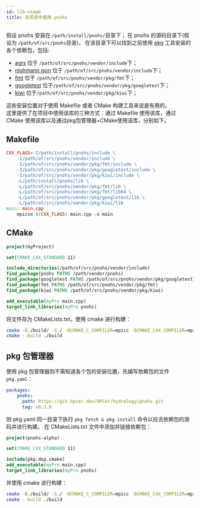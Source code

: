 ```yaml
---
id: lib-usage
title: 在项目中使用 pnohs
---
```


假设 pnohs 安装在 `/path/install/pnohs/`目录下；
在 pnohs 的源码目录下(假设为 `/path/of/src/pnohs`目录)，
在该目录下可以找到之前使用 [pkg](https://github.com/genshen/pkg) 工具安装的各个依赖包，包括:
- [agrs](https://github.com/Taywee/args) 位于 `/path/of/src/pnohs/vendor/include`下；
- [nlohmann json](https://github.com/nlohmann/json) 位于 `/path/of/src/pnohs/vendor/include`下；
- [fmt](https://github.com/fmtlib/fmt) 位于 `/path/of/src/pnohs/vendor/pkg/fmt`下；
- [googletest](https://github.com/google/googletest) 位于`/path/of/src/pnohs/vendor/pkg/googletest`下；
- [kiwi](https://git.hpcer.dev/genshen/kiwi) 位于`/path/of/src/pnohs/vendor/pkg/kiwi`下；

这些安装位置对于使用 Makefile 或者 CMake 构建工具来说是有用的。  
这里提供了在项目中使用该库的三种方式：通过 Makefile 使用该库，通过 CMake 使用该库以及通过pkg包管理器+CMake使用该库，分别如下。

## Makefile
```makefile
CXX_FLAGS=-I/path/install/pnohs/include \
    -I/path/of/src/pnohs/vendor/include \
    -I/path/of/src/pnohs/vendor/pkg/fmt/include \
    -I/path/of/src/pnohs/vendor/pkg/googletest/include \
    -I/path/of/src/pnohs/vendor/pkg/kiwi/include \
    -L/path/install/pnohs/lib \
    -L/path/of/src/pnohs/vendor/pkg/fmt/lib \
    -L/path/of/src/pnohs/vendor/pkg/fmt/lib64 \
    -L/path/of/src/pnohs/vendor/pkg/googletest/lib \
    -L/path/of/src/pnohs/vendor/pkg/kiwi/lib
main: main.cpp
    mpicxx $(CXX_FLAGS) main.cpp -o main
```

## CMake
```cmake
project(myProject)

set(CMAKE_CXX_STANDARD 11)

include_directories(/path/of/src/pnohs/vendor/include)
find_package(pnohs PATHS /path/vendor/pnohs)
find_package(googletest PATHS /path/of/src/pnohs/vendor/pkg/googletest)
find_package(fmt PATHS /path/of/src/pnohs/vendor/pkg/fmt)
find_package(kiwi PATHS /path/of/src/pnohs/vendor/pkg/kiwi)

add_executable(myPro main.cpp)
target_link_libraries(myPro pnohs)
```
将文件存为 CMakeLists.txt，使用 cmake 进行构建：
```bash
cmake -B./build/ -S./ -DCMAKE_C_COMPILER=mpicc -DCMAKE_CXX_COMPILER=mpicxx
cmake --build ./build
```

## pkg 包管理器
使用 pkg 包管理器则不需知道各个包的安装位置，先编写依赖包的文件 `pkg.yaml`：
```yml
packages:
    pnohs:
      path: https://git.hpcer.dev/HPCer/hydrology/pnohs.git
      tag: v0.3.0
```
则 pkg.yaml 同一目录下执行 `pkg fetch & pkg install` 命令以拉去依赖包的源码并进行构建。
在 CMakeLists.txt 文件中添加并链接依赖包：
```cmake {5,7}
project(pnohs-alpha)

set(CMAKE_CXX_STANDARD 11)

include(pkg.dep.cmake)
add_executable(myPro main.cpp)
target_link_libraries(myPro pnohs)
```
并使用 cmake 进行构建：
```bash
cmake -B./build/ -S./ -DCMAKE_C_COMPILER=mpicc -DCMAKE_CXX_COMPILER=mpicxx
cmake --build ./build
```
